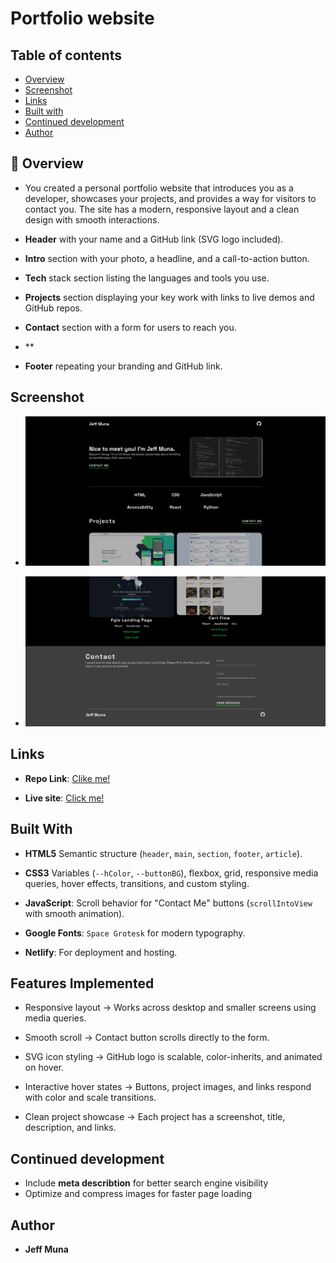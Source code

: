 # Portfolio website

## Table of contents

- [Overview](#overview)
- [Screenshot](#screenshot)
- [Links](#links)
- [Built with](#built-with)
- [Continued development](#continued-development)
- [Author](#author)


## 📌 Overview

- You created a personal portfolio website that introduces you as a developer, showcases your projects, and provides a way for visitors to contact you. The site has a modern, responsive layout and a clean design with smooth interactions.

- **Header** with your name and a GitHub link (SVG logo included).

- **Intro** section with your photo, a headline, and a call-to-action button.

- **Tech** stack section listing the languages and tools you use.

- **Projects** section displaying your key work with links to live demos and GitHub repos.

- **Contact** section with a form for users to reach you.
- **
- **Footer** repeating your branding and GitHub link.

## Screenshot

- ![](./assests/screenshot/1.png)

- ![](./assests/screenshot/2.png)


## Links
- **Repo Link**: [Clike me!](https://github.com/JeffM20501/Portfolio)

- **Live site**: [Click me!](https://jeffmunaportfolio.netlify.app/)

## Built With

- **HTML5**  Semantic structure (``header``, ``main``, `section`, `footer`, `article`).
 
- **CSS3**  Variables (`--hColor`, `--buttonBG`), flexbox, grid, responsive media queries, hover effects, transitions, and custom styling.
 
- **JavaScript**:  Scroll behavior for "Contact Me" buttons (`scrollIntoView` with smooth animation).
 
- **Google Fonts**: `Space Grotesk` for modern typography.

- **Netlify**: For deployment and hosting.

## Features Implemented

- Responsive layout → Works across desktop and smaller screens using media queries.

- Smooth scroll → Contact button scrolls directly to the form.

- SVG icon styling → GitHub logo is scalable, color-inherits, and animated on hover.

- Interactive hover states → Buttons, project images, and links respond with color and scale transitions.

- Clean project showcase → Each project has a screenshot, title, description, and links.


## Continued development
-  Include **meta describtion** for better search engine visibility
- Optimize and compress images for faster page loading


## Author

- **Jeff Muna**